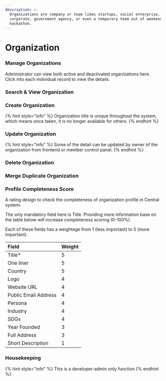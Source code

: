 ```yaml
---
description: >-
  Organizations are company or team likes startups, social enterprise,
  corporate, government agency, or even a temporary team out of weekend
  hackathon.
---
```


# Organization

### Manage Organizations

Administrator can view both active and deactivated organizations here. Click into each individual record to view the details.

### Search & View Organization

### Create Organization

{% hint style="info" %}
Organization title is unique throughout the system, which means once taken, it is no longer available for others.
{% endhint %}

### Update Organization

{% hint style="info" %}
Some of the detail can be updated by owner of the organization from frontend or member control panel.
{% endhint %}

### Delete Organization

### Merge Duplicate Organization

### Profile Completeness Score

A rating design to check the completeness of organization profile in Central system.

The only mandatory field here is Title. Providing more information base on the table below will increase completeness scoring \(0-100%\).

Each of these fields has a weightage from 1 \(less important\) to 5 \(more important\).

| Field | Weight |
| :--- | :--- |
| Title\* | 5 |
| One liner | 5 |
| Country | 5 |
| Logo | 4 |
| Website URL | 4 |
| Public Email Address | 4 |
| Persona | 4 |
| Industry | 4 |
| SDGs | 4 |
| Year Founded | 3 |
| Full Address | 3 |
| Short Description | 1 |

### Housekeeping

{% hint style="info" %}
This is a developer-admin only function
{% endhint %}

